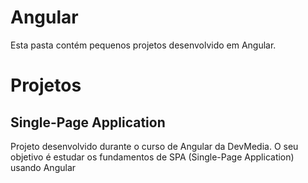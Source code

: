 # Angular
Esta pasta contém pequenos projetos desenvolvido em Angular.

# Projetos
## Single-Page Application
Projeto desenvolvido durante o curso de Angular da DevMedia. O seu objetivo é estudar os fundamentos de SPA (Single-Page Application) usando Angular
